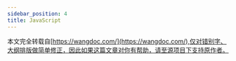 ```yaml
---
sidebar_position: 4
title: JavaScript
---
```


本文完全转载自[https://wangdoc.com/](https://wangdoc.com/),仅对错别字、大纲排版做简单修正，因此如果这篇文章对你有帮助，请至源项目下支持原作者。